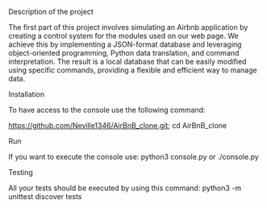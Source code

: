 Description of the project

The first part of this project involves simulating an Airbnb application by creating a control system for the modules used on our web page. We achieve this by implementing a JSON-format database and leveraging object-oriented programming, Python data translation, and command interpretation. The result is a local database that can be easily modified using specific commands, providing a flexible and efficient way to manage data.

Installation

To have access to the console use the following command:

https://github.com/Neville1346/AirBnB_clone.git; cd AirBnB_clone

Run

If you want to execute the console use:
  python3 console.py
or
  ./console.py

Testing

All your tests should be executed by using this command:
      python3 -m unittest discover tests    
